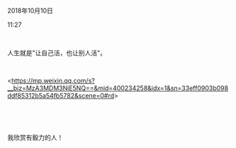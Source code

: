  

2018年10月10日

11:27

 

人生就是"让自己活，也让别人活"。

 

\<<https://mp.weixin.qq.com/s?__biz=MzA3MDM3NjE5NQ==&mid=400234258&idx=1&sn=33eff0903b098ddf85312b5a54fb5782&scene=0#rd>\>

 

 

我欣赏有毅力的人！
